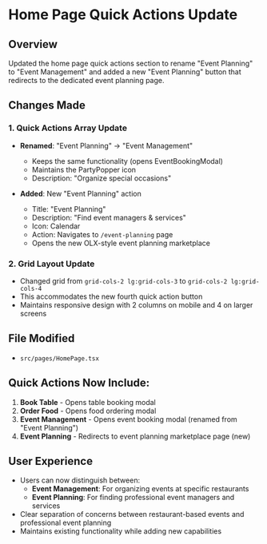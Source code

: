 # Home Page Quick Actions Update

## Overview
Updated the home page quick actions section to rename "Event Planning" to "Event Management" and added a new "Event Planning" button that redirects to the dedicated event planning page.

## Changes Made

### 1. Quick Actions Array Update
- **Renamed**: "Event Planning" → "Event Management" 
  - Keeps the same functionality (opens EventBookingModal)
  - Maintains the PartyPopper icon
  - Description: "Organize special occasions"

- **Added**: New "Event Planning" action
  - Title: "Event Planning"
  - Description: "Find event managers & services"
  - Icon: Calendar
  - Action: Navigates to `/event-planning` page
  - Opens the new OLX-style event planning marketplace

### 2. Grid Layout Update
- Changed grid from `grid-cols-2 lg:grid-cols-3` to `grid-cols-2 lg:grid-cols-4`
- This accommodates the new fourth quick action button
- Maintains responsive design with 2 columns on mobile and 4 on larger screens

## File Modified
- `src/pages/HomePage.tsx`

## Quick Actions Now Include:
1. **Book Table** - Opens table booking modal
2. **Order Food** - Opens food ordering modal  
3. **Event Management** - Opens event booking modal (renamed from "Event Planning")
4. **Event Planning** - Redirects to event planning marketplace page (new)

## User Experience
- Users can now distinguish between:
  - **Event Management**: For organizing events at specific restaurants
  - **Event Planning**: For finding professional event managers and services
- Clear separation of concerns between restaurant-based events and professional event planning
- Maintains existing functionality while adding new capabilities
